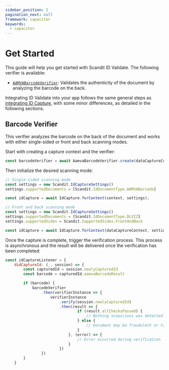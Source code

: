 ```yaml
---
sidebar_position: 2
pagination_next: null
framework: capacitor
keywords:
  - capacitor
---
```


# Get Started

This guide will help you get started with Scandit ID Validate. The following verifier is available:

* [`AAMVABarcodeVerifier`](https://docs.scandit.com/data-capture-sdk/capacitor/id-capture/api/aamva-barcode-verifier.html#class-scandit.datacapture.id.AamvaBarcodeVerifier): Validates the authenticity of the document by analyzing the barcode on the back.

Integrating ID Validate into your app follows the same general steps as [integrating ID Capture](../id-capture/get-started.md), with some minor differences, as detailed in the following sections.

## Barcode Verifier

This verifier analyzes the barcode on the back of the document and works with either single-sided or front and back scanning modes.

Start with creating a capture context and the verifier:

```javascript
const barcodeVerifier = await AamvaBarcodeVerifier.create(dataCaptureContext)
```

Then initialize the desired scanning mode:

```javascript
// Single-sided scanning mode
const settings = new Scandit.IdCaptureSettings()
settings.supportedDocuments = [Scandit.IdDocumentType.AAMVABarcode]

const idCapture = await IdCapture.forContext(context, settings);

// Front and back scanning mode
const settings = new Scandit.IdCaptureSettings()
settings.supportedDocuments = [Scandit.IdDocumentType.DLVIZ]
settings.supportedSides = Scandit.SupportedSides.FrontAndBack

const idCapture = await IdCapture.forContext(dataCaptureContext, settings)
```

Once the capture is complete, trigger the verification process. This process is asynchronous and the result will be delivered once the verification has been completed:

```javascript
const idCaptureListener = {
    didCaptureId: (_, session) => {
        const capturedId = session.newlyCapturedId
        const barcode = capturedId.aamvaBarcodeResult

        if (barcode) {
            barcodeVerifier
                .then(verifierInstance => {
                    verifierInstance
                        .verify(session.newlyCapturedId)
                        .then(result => {
                                if (result.allChecksPassed) {
                                    // Nothing suspicious was detected.
                                } else {
                                    // Document may be fraudulent or tampered with - proceed with caution.
                                }
                            }, (error) => {
                                // Error occurred during verification
                            }
                        })
                })
        }
    }
```
